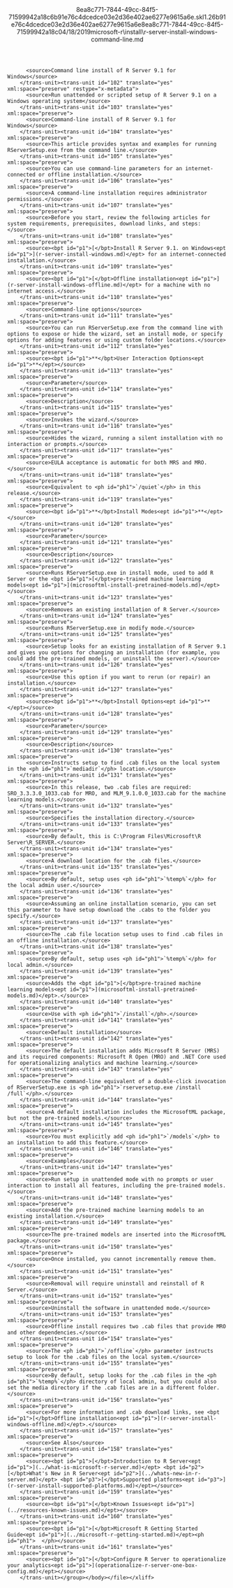 <?xml version="1.0"?><xliff version="1.2" xmlns="urn:oasis:names:tc:xliff:document:1.2" xmlns:xsi="http://www.w3.org/2001/XMLSchema-instance" xsi:schemaLocation="urn:oasis:names:tc:xliff:document:1.2 xliff-core-1.2-transitional.xsd"><file datatype="xml" original="r-server-install-windows-command-line.md" source-language="en-US" target-language="en-US"><header><tool tool-id="mdxliff" tool-name="mdxliff" tool-version="1.0-d1654b2" tool-company="Microsoft" /><xliffext:skl_file_name xmlns:xliffext="urn:microsoft:content:schema:xliffextensions">8ea8c771-7844-49cc-84f5-71599942a18c6b91e76c4dcedce03e2d36e402ae6277e9615a6e.skl</xliffext:skl_file_name><xliffext:version xmlns:xliffext="urn:microsoft:content:schema:xliffextensions">1.2</xliffext:version><xliffext:ms.openlocfilehash xmlns:xliffext="urn:microsoft:content:schema:xliffextensions">6b91e76c4dcedce03e2d36e402ae6277e9615a6e</xliffext:ms.openlocfilehash><xliffext:ms.sourcegitcommit xmlns:xliffext="urn:microsoft:content:schema:xliffextensions">8ea8c771-7844-49cc-84f5-71599942a18c</xliffext:ms.sourcegitcommit><xliffext:ms.lasthandoff xmlns:xliffext="urn:microsoft:content:schema:xliffextensions">04/18/2019</xliffext:ms.lasthandoff><xliffext:ms.openlocfilepath xmlns:xliffext="urn:microsoft:content:schema:xliffextensions">microsoft-r\install\r-server-install-windows-command-line.md</xliffext:ms.openlocfilepath></header><body><group id="content" extype="content"><trans-unit id="101" translate="yes" xml:space="preserve" restype="x-metadata">
          <source>Command line install of R Server 9.1 for Windows</source>
        </trans-unit><trans-unit id="102" translate="yes" xml:space="preserve" restype="x-metadata">
          <source>Run unattended or scripted setup of R Server 9.1 on a Windows operating system</source>
        </trans-unit><trans-unit id="103" translate="yes" xml:space="preserve">
          <source>Command-line install of R Server 9.1 for Windows</source>
        </trans-unit><trans-unit id="104" translate="yes" xml:space="preserve">
          <source>This article provides syntax and examples for running RServerSetup.exe from the command line.</source>
        </trans-unit><trans-unit id="105" translate="yes" xml:space="preserve">
          <source>You can use command-line parameters for an internet-connected or offline installation.</source>
        </trans-unit><trans-unit id="106" translate="yes" xml:space="preserve">
          <source>A command-line installation requires administrator permissions.</source>
        </trans-unit><trans-unit id="107" translate="yes" xml:space="preserve">
          <source>Before you start, review the following articles for system requirements, prerequisites, download links, and steps:</source>
        </trans-unit><trans-unit id="108" translate="yes" xml:space="preserve">
          <source><bpt id="p1">[</bpt>Install R Server 9.1. on Windows<ept id="p1">](r-server-install-windows.md)</ept> for an internet-connected installation.</source>
        </trans-unit><trans-unit id="109" translate="yes" xml:space="preserve">
          <source><bpt id="p1">[</bpt>Offline installation<ept id="p1">](r-server-install-windows-offline.md)</ept> for a machine with no internet access.</source>
        </trans-unit><trans-unit id="110" translate="yes" xml:space="preserve">
          <source>Command-line options</source>
        </trans-unit><trans-unit id="111" translate="yes" xml:space="preserve">
          <source>You can run RServerSetup.exe from the command line with options to expose or hide the wizard, set an install mode, or specify options for adding features or using custom folder locations.</source>
        </trans-unit><trans-unit id="112" translate="yes" xml:space="preserve">
          <source><bpt id="p1">**</bpt>User Interaction Options<ept id="p1">**</ept></source>
        </trans-unit><trans-unit id="113" translate="yes" xml:space="preserve">
          <source>Parameter</source>
        </trans-unit><trans-unit id="114" translate="yes" xml:space="preserve">
          <source>Description</source>
        </trans-unit><trans-unit id="115" translate="yes" xml:space="preserve">
          <source>Invokes the wizard.</source>
        </trans-unit><trans-unit id="116" translate="yes" xml:space="preserve">
          <source>Hides the wizard, running a silent installation with no interaction or prompts.</source>
        </trans-unit><trans-unit id="117" translate="yes" xml:space="preserve">
          <source>EULA acceptance is automatic for both MRS and MRO.</source>
        </trans-unit><trans-unit id="118" translate="yes" xml:space="preserve">
          <source>Equivalent to <ph id="ph1">`/quiet`</ph> in this release.</source>
        </trans-unit><trans-unit id="119" translate="yes" xml:space="preserve">
          <source><bpt id="p1">**</bpt>Install Modes<ept id="p1">**</ept></source>
        </trans-unit><trans-unit id="120" translate="yes" xml:space="preserve">
          <source>Parameter</source>
        </trans-unit><trans-unit id="121" translate="yes" xml:space="preserve">
          <source>Description</source>
        </trans-unit><trans-unit id="122" translate="yes" xml:space="preserve">
          <source>Runs RServerSetup.exe in install mode, used to add R Server or the <bpt id="p1">[</bpt>pre-trained machine learning models<ept id="p1">](microsoftml-install-pretrained-models.md)</ept></source>
        </trans-unit><trans-unit id="123" translate="yes" xml:space="preserve">
          <source>Removes an existing installation of R Server.</source>
        </trans-unit><trans-unit id="124" translate="yes" xml:space="preserve">
          <source>Runs RServerSetup.exe in modify mode.</source>
        </trans-unit><trans-unit id="125" translate="yes" xml:space="preserve">
          <source>Setup looks for an existing installation of R Server 9.1 and gives you options for changing an installation (for example, you could add the pre-trained models, or uninstall the server).</source>
        </trans-unit><trans-unit id="126" translate="yes" xml:space="preserve">
          <source>Use this option if you want to rerun (or repair) an installation.</source>
        </trans-unit><trans-unit id="127" translate="yes" xml:space="preserve">
          <source><bpt id="p1">**</bpt>Install Options<ept id="p1">**</ept></source>
        </trans-unit><trans-unit id="128" translate="yes" xml:space="preserve">
          <source>Parameter</source>
        </trans-unit><trans-unit id="129" translate="yes" xml:space="preserve">
          <source>Description</source>
        </trans-unit><trans-unit id="130" translate="yes" xml:space="preserve">
          <source>Instructs setup to find .cab files on the local system in the <ph id="ph1">`mediadir`</ph> location.</source>
        </trans-unit><trans-unit id="131" translate="yes" xml:space="preserve">
          <source>In this release, two .cab files are required: SRO_3.3.3.0_1033.cab for MRO, and MLM_9.1.0.0_1033.cab for the machine learning models.</source>
        </trans-unit><trans-unit id="132" translate="yes" xml:space="preserve">
          <source>Specifies the installation directory.</source>
        </trans-unit><trans-unit id="133" translate="yes" xml:space="preserve">
          <source>By default, this is C:\Program Files\Microsoft\R Server\R_SERVER.</source>
        </trans-unit><trans-unit id="134" translate="yes" xml:space="preserve">
          <source>A download location for the .cab files.</source>
        </trans-unit><trans-unit id="135" translate="yes" xml:space="preserve">
          <source>By default, setup uses <ph id="ph1">`%temp%`</ph> for the local admin user.</source>
        </trans-unit><trans-unit id="136" translate="yes" xml:space="preserve">
          <source>Assuming an online installation scenario, you can set this parameter to have setup download the .cabs to the folder you specify.</source>
        </trans-unit><trans-unit id="137" translate="yes" xml:space="preserve">
          <source>The .cab file location setup uses to find .cab files in an offline installation.</source>
        </trans-unit><trans-unit id="138" translate="yes" xml:space="preserve">
          <source>By default, setup uses <ph id="ph1">`%temp%`</ph> for local admin.</source>
        </trans-unit><trans-unit id="139" translate="yes" xml:space="preserve">
          <source>Adds the <bpt id="p1">[</bpt>pre-trained machine learning models<ept id="p1">](microsoftml-install-pretrained-models.md)</ept>.</source>
        </trans-unit><trans-unit id="140" translate="yes" xml:space="preserve">
          <source>Use with <ph id="ph1">`/install`</ph>.</source>
        </trans-unit><trans-unit id="141" translate="yes" xml:space="preserve">
          <source>Default installation</source>
        </trans-unit><trans-unit id="142" translate="yes" xml:space="preserve">
          <source>The default installation adds Microsoft R Server (MRS) and its required components: Microsoft R Open (MRO) and .NET Core used for operationalizing analytics and machine learning.</source>
        </trans-unit><trans-unit id="143" translate="yes" xml:space="preserve">
          <source>The command-line equivalent of a double-click invocation of RServerSetup.exe is <ph id="ph1">`rserversetup.exe /install /full`</ph>.</source>
        </trans-unit><trans-unit id="144" translate="yes" xml:space="preserve">
          <source>A default installation includes the MicrosoftML package, but not the pre-trained models.</source>
        </trans-unit><trans-unit id="145" translate="yes" xml:space="preserve">
          <source>You must explicitly add <ph id="ph1">`/models`</ph> to an installation to add this feature.</source>
        </trans-unit><trans-unit id="146" translate="yes" xml:space="preserve">
          <source>Examples</source>
        </trans-unit><trans-unit id="147" translate="yes" xml:space="preserve">
          <source>Run setup in unattended mode with no prompts or user interaction to install all features, including the pre-trained models.</source>
        </trans-unit><trans-unit id="148" translate="yes" xml:space="preserve">
          <source>Add the pre-trained machine learning models to an existing installation.</source>
        </trans-unit><trans-unit id="149" translate="yes" xml:space="preserve">
          <source>The pre-trained models are inserted into the MicrosoftML package.</source>
        </trans-unit><trans-unit id="150" translate="yes" xml:space="preserve">
          <source>Once installed, you cannot incrementally remove them.</source>
        </trans-unit><trans-unit id="151" translate="yes" xml:space="preserve">
          <source>Removal will require uninstall and reinstall of R Server.</source>
        </trans-unit><trans-unit id="152" translate="yes" xml:space="preserve">
          <source>Uninstall the software in unattended mode.</source>
        </trans-unit><trans-unit id="153" translate="yes" xml:space="preserve">
          <source>Offline install requires two .cab files that provide MRO and other dependencies.</source>
        </trans-unit><trans-unit id="154" translate="yes" xml:space="preserve">
          <source>The <ph id="ph1">`/offline`</ph> parameter instructs setup to look for the .cab files on the local system.</source>
        </trans-unit><trans-unit id="155" translate="yes" xml:space="preserve">
          <source>By default, setup looks for the .cab files in the <ph id="ph1">`%temp%`</ph> directory of local admin, but you could also set the media directory if the .cab files are in a different folder.</source>
        </trans-unit><trans-unit id="156" translate="yes" xml:space="preserve">
          <source>For more information and .cab download links, see <bpt id="p1">[</bpt>Offline installation<ept id="p1">](r-server-install-windows-offline.md)</ept>.</source>
        </trans-unit><trans-unit id="157" translate="yes" xml:space="preserve">
          <source>See Also</source>
        </trans-unit><trans-unit id="158" translate="yes" xml:space="preserve">
          <source><bpt id="p1">[</bpt>Introduction to R Server<ept id="p1">](../what-is-microsoft-r-server.md)</ept> <bpt id="p2">[</bpt>What's New in R Server<ept id="p2">](../whats-new-in-r-server.md)</ept> <bpt id="p3">[</bpt>Supported platforms<ept id="p3">](r-server-install-supported-platforms.md)</ept></source>
        </trans-unit><trans-unit id="159" translate="yes" xml:space="preserve">
          <source><bpt id="p1">[</bpt>Known Issues<ept id="p1">](../resources-known-issues.md)</ept></source>
        </trans-unit><trans-unit id="160" translate="yes" xml:space="preserve">
          <source><bpt id="p1">[</bpt>Microsoft R Getting Started Guide<ept id="p1">](../microsoft-r-getting-started.md)</ept><ph id="ph1">  </ph></source>
        </trans-unit><trans-unit id="161" translate="yes" xml:space="preserve">
          <source><bpt id="p1">[</bpt>Configure R Server to operationalize your analytics<ept id="p1">](operationalize-r-server-one-box-config.md)</ept></source>
        </trans-unit></group></body></file></xliff>